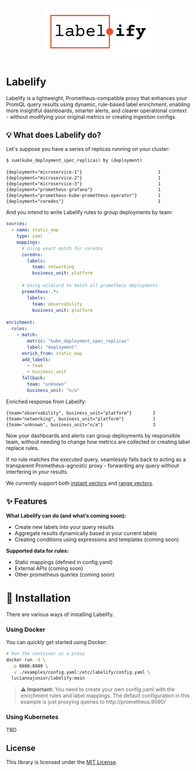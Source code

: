 <p align="center">
  <picture>
    <source media="(prefers-color-scheme: dark)" srcset="./.github/assets/labelify-logo-dark-mode.svg">
    <source media="(prefers-color-scheme: light)" srcset="./.github/assets/labelify-logo-light-mode.svg">
    <img alt="Logo" src="./.github/assets/labelify-logo-light-mode.svg" width="300">
  </picture>
</p>

# Labelify

Labelify is a lightweight, Prometheus-compatible proxy that enhances your PromQL query results using dynamic, rule-based label enrichment, enabling more insightful dashboards, smarter alerts, and clearer operational context - without modifying your original metrics or creating ingestion configs.

## 💡 What does Labelify do?

Let's suppose you have a series of replicas running on your cluster:

```
$ sum(kube_deployment_spec_replicas) by (deployment)

{deployment="microservice-1"}                             1
{deployment="microservice-2"}                             1
{deployment="microservice-3"}                             1
{deployment="prometheus-grafana"}                         1
{deployment="prometheus-kube-prometheus-operator"}        1
{deployment="coredns"}                                    1
```

And you intend to write Labelify rules to group deployments by team:

```yml
sources:
  - name: static_map
    type: yaml
    mappings:
      # Using exact match for coredns
      coredns:
        labels:
          team: networking
          business_unit: platform

      # Using wildcard to match all prometheus deployments
      prometheus-.*:
        labels:
          team: observability
          business_unit: platform

enrichment:
  rules:
    - match:
        metric: "kube_deployment_spec_replicas"
        label: "deployment"
      enrich_from: static_map
      add_labels:
        - team
        - business_unit
      fallback:
        team: "unknown"
        business_unit: "n/a"
```

Enriched response from Labelify:

```
{team="observability", business_unit="platform"}        2
{team="networking", business_unit="platform"}           1
{team="unknown", business_unit="n/a"}                   3
```

Now your dashboards and alerts can group deployments by responsible team, without needing to change how metrics are collected or creating label replace rules.

If no rule matches the executed query, seamlessly falls back to acting as a transparent Prometheus-agnostic proxy - forwarding any query without interfering in your results.

We currently support both [instant vectors](https://prometheus.io/docs/prometheus/latest/querying/api/#instant-vectors) and [range vectors](https://prometheus.io/docs/prometheus/latest/querying/api/#range-vectors).

## ✨ Features

**What Labelify can do (and what’s coming soon):**

- Create new labels into your query results
- Aggregate results dynamically based in your current labels
- Creating conditions using expressions and templates (coming soon)

**Supported data for rules:**

- Static mappings (defined in config.yaml)
- External APIs (coming soon)
- Other prometheus queries (coming soon)

# 🚀 Installation

There are various ways of installing Labelify.

### Using Docker

You can quickly get started using Docker:

```bash
# Run the container as a proxy
docker run -d \
  -p 8080:8080 \
  -v ./examples/config.yaml:/etc/labelify/config.yaml \
  lucianoajunior/labelify:main
```
> **⚠️ Important:** You need to create your own config.yaml with the enrichment rules and label mappings. The default configuration in this example is just proxying queries to http://prometheus:9090/

### Using Kubernetes

TBD

## License

This library is licensed under the [MIT License](LICENSE).